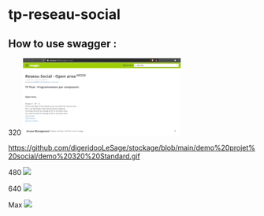 # tp-reseau-social
## How to use swagger :

320
![](https://github.com/digeridooLeSage/stockage/blob/main/demo%20projet%20social/demo%20320%20Standard.gif)


https://github.com/digeridooLeSage/stockage/blob/main/demo%20projet%20social/demo%20320%20Standard.gif

480 
![](https://github.com/digeridooLeSage/stockage/blob/main/demo%20projet%20social/demo%20480%20standard.gif)


640 
![](https://github.com/digeridooLeSage/stockage/blob/main/demo%20projet%20social/demo%20640%20standard.gif)

Max
![](https://github.com/digeridooLeSage/stockage/blob/main/demo%20projet%20social/demo%20authenth%20full.gif)
